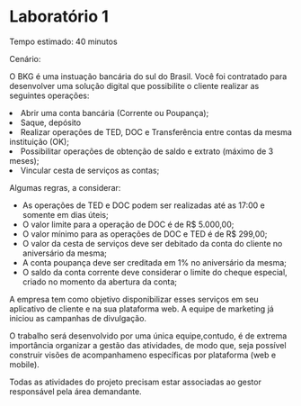 # Laboratório 1

Tempo estimado: 40 minutos

Cenário: 

O BKG é uma instuação bancária do sul do Brasil. Você foi contratado para desenvolver uma solução digital que possibilite o cliente realizar as seguintes operações:

<li> Abrir uma conta bancária (Corrente ou Poupança); 
<li> Saque, depósito
<li> Realizar operações de TED, DOC e Transferência entre contas da mesma instituição (OK); 
<li> Possibilitar operações de obtenção de saldo e extrato (máximo de 3 meses); 
<li> Vincular cesta de serviços as contas; 

Algumas regras, a considerar:

<ul>
<li> As operações de TED e DOC podem ser realizadas até as 17:00 e somente em dias úteis; 
<li> O valor limite para a operação de DOC é de R$ 5.000,00; 
<li> O valor mínimo para as operações de DOC e TED é de R$ 299,00; 
<li> O valor da cesta de serviços deve ser debitado da conta do cliente no aniversário da mesma; 
<li> A conta poupança deve ser creditada em 1% no aniversário da mesma; 
<li> O saldo da conta corrente deve considerar o limite do cheque especial, criado no momento da abertura da conta;
</ul>

<p>A empresa tem como objetivo disponibilizar esses serviços em seu aplicativo de cliente e na sua plataforma web. A equipe de marketing já iniciou as campanhas de divulgação.</p>

<p>O trabalho será desenvolvido por uma única equipe,contudo, é de extrema importância organizar a gestão das atividades, de modo que, seja possível construir visões de acompanhameno específicas por plataforma (web e mobile).</p>

<p>
Todas as atividades do projeto precisam estar associadas ao gestor responsável pela área demandante.  
</p>